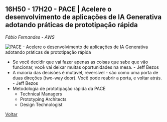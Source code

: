 ## 16H50 - 17H20 - PACE | Acelere o desenvolvimento de aplicações de IA Generativa adotando práticas de prototipação rápida

_Fábio Fernandes - AWS_

![PACE - Acelere o desenvolvimento de aplicações de IA Generativa adotando práticas de prototipação rápida](./pictures/pace.jpg)

* Se você decidir que vai fazer apenas as coisas que sabe que vão funcionar, você vai deixar muitas oportunidades na mesa. - Jeff Bezos
* A maioria das decisões é mutável, reversível - são como uma porta de duas direções (two-way door). Você pode reabrir a porta, e voltar atrás. - Jeff Bezos
* Metodologia de prototipação rápida da PACE
    * Technical Managers
    * Prototyping Architects
    * Design Technologist

[Voltar](/aws-cloud-experience-2024)